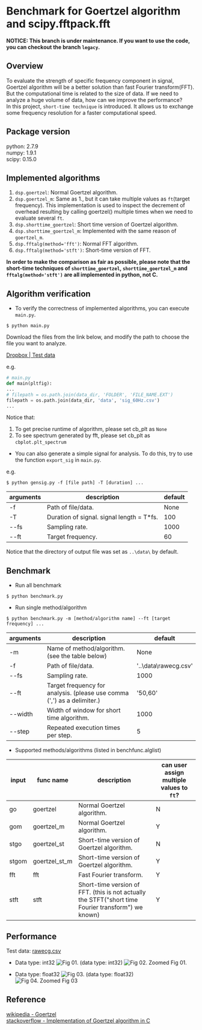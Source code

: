 # Benchmark for Goertzel algorithm and scipy.fftpack.fft

**NOTICE: This branch is under maintenance. 
If you want to use the code, you can checkout the branch `legacy`.**

## Overview  
To evaluate the strength of specific frequency component in signal, Goertzel algorithm will be a better solution than fast Fourier transform(FFT).  
But the computational time is related to the size of data. If we need to analyze a huge volume of data, how can we improve the performance?  
In this project, `short-time technique` is introduced. It allows us to exchange some frequency resolution for a faster computational speed.  


## Package version
python: 2.7.9  
numpy: 1.9.1  
scipy: 0.15.0  


## Implemented algorithms

1. `dsp.goertzel`: Normal Goertzel algorithm.
2. `dsp.goertzel_m`: Same as 1., but it can take multiple values as `ft`(target frequency). This implementation is used to inspect the decrement of overhead resulting by calling goertzel() multiple times when we need to evaluate several `ft`.
3. `dsp.shorttime_goertzel`: Short time version of Goertzel algorithm.
4. `dsp.shorttime_goertzel_m`: Implemented with the same reason of `goertzel_m`.
5. `dsp.fftalg(method='fft')`: Normal FFT algorithm.
6. `dsp.fftalg(method='stft')`: Short-time version of FFT.

**In order to make the comparison as fair as possible, please note that the short-time techniques of `shorttime_goertzel`, `shorttime_goertzel_m` and `fftalg(method='stft')` are all implemented in python, not C.**


## Algorithm verification
* To verify the correctness of implemented algorithms, you can execute `main.py`.
```shell
$ python main.py
```

Download the files from the link below, and modify the path to choose the file you want to analyze.

[Dropbox | Test data](https://www.dropbox.com/sh/w02sfh10sqom8y5/AAC1E5IB7vnfHxn93PHdh9hLa?dl=0)

e.g.
```python
# main.py
def main(pltfig):
...
# filepath = os.path.join(data_dir, 'FOLDER', 'FILE_NAME.EXT')
filepath = os.path.join(data_dir, 'data', 'sig_60Hz.csv')
...
```

Notice that:
1. To get precise runtime of algorithm, please set cb_plt as `None`
2. To see spectrum generated by fft, please set cb_plt as `cbplot.plt_spectrum`


* You can also generate a simple signal for analysis.
To do this, try to use the function `export_sig` in `main.py`.

e.g. 
```shell
$ python gensig.py -f [file path] -T [duration] ...
```

|arguments|description|default|
|---|---|---|
|-f|Path of file/data.|None|
|-T|Duration of signal. signal length = T*fs.|100|
|--fs|Sampling rate.|1000|
|--ft|Target frequency.|60|

Notice that the directory of output file was set as `..\data\` by default.


## Benchmark

* Run all benchmark
```shell
$ python benchmark.py
```

* Run single method/algorithm
```shell
$ python benchmark.py -m [method/algorithm name] --ft [target frequency] ...
```

|arguments|description|default|
|---|---|---|
|-m|Name of method/algorithm.(see the table below)|None|
|-f|Path of file/data.|'..\data\rawecg.csv'|
|--fs|Sampling rate.|1000|
|--ft|Target frequency for analysis. (please use comma (\',\') as a delimiter.)|'50,60'|
|--width|Width of window for short time algorithm.|1000|
|--step|Repeated execution times per step.|5|


* Supported methods/algorithms (listed in benchfunc.alglist)

|input|func name|description|can user assign multiple values to `ft`?|
|---|---|---|---|
|go|goertzel|Normal Goertzel algorithm.|N|
|gom|goertzel_m|Normal Goertzel algorithm.|Y|
|stgo|goertzel_st|Short-time version of Goertzel algorithm.|N|
|stgom|goertzel_st_m|Short-time version of Goertzel algorithm.|Y|
|fft|fft|Fast Fourier transform.|Y|
|stft|stft|Short-time version of FFT. (this is not actually the STFT("short time Fourier transform") we known)|Y|


## Performance
Test data: [rawecg.csv](https://www.dropbox.com/s/bq4g8mx05xhu6ut/rawecg.csv?dl=0)  

* Data type: int32
![Fig 01. (data type: int32)][dtype_int32_o]  ![Fig 02. Zoomed Fig 01.][dtype_int32_z]

* Data type: float32
![Fig 03. (data type: float32)][dtype_float32_o]  ![Fig 04. Zoomed Fig 03][dtype_float32_z]


## Reference
[wikipedia - Goertzel](https://en.wikipedia.org/wiki/Goertzel_algorithm)  
[stackoverflow - Implementation of Goertzel algorithm in C](http://stackoverflow.com/questions/11579367)  

[dtype_int32_o]: http://i.imgur.com/afOVKyg.png
[dtype_int32_z]: http://i.imgur.com/HPSLw4W.png
[dtype_float32_o]: http://i.imgur.com/GP7Jq05.png
[dtype_float32_z]: http://i.imgur.com/VOIK9Dd.png
